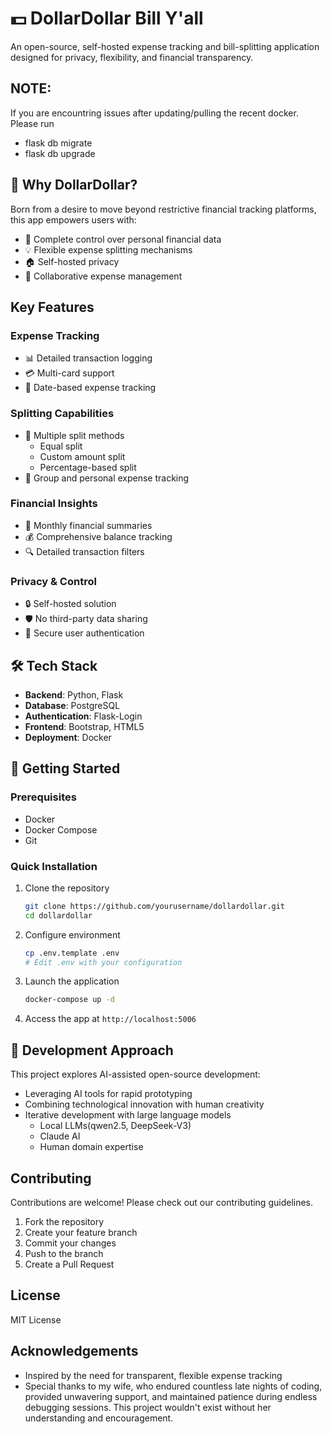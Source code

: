 # 💵 DollarDollar Bill Y'all

An open-source, self-hosted expense tracking and bill-splitting application designed for privacy, flexibility, and financial transparency.


## NOTE:
If you are encountring issues after updating/pulling the recent docker. Please run
- flask db migrate 
- flask db upgrade


## 🌟 Why DollarDollar?

Born from a desire to move beyond restrictive financial tracking platforms, this app empowers users with:
- 🔐 Complete control over personal financial data
- 💡 Flexible expense splitting mechanisms
- 🏠 Self-hosted privacy
- 🤝 Collaborative expense management

##  Key Features

### Expense Tracking
- 📊 Detailed transaction logging
- 💳 Multi-card support
- 📅 Date-based expense tracking

### Splitting Capabilities
- 💸 Multiple split methods
  - Equal split
  - Custom amount split
  - Percentage-based split
- 👥 Group and personal expense tracking

### Financial Insights
- 📆 Monthly financial summaries
- 💰 Comprehensive balance tracking
- 🔍 Detailed transaction filters

### Privacy & Control
- 🔒 Self-hosted solution
- 🛡️ No third-party data sharing
- 🔐 Secure user authentication

## 🛠 Tech Stack

- **Backend**: Python, Flask
- **Database**: PostgreSQL
- **Authentication**: Flask-Login
- **Frontend**: Bootstrap, HTML5
- **Deployment**: Docker

## 🚦 Getting Started

### Prerequisites
- Docker
- Docker Compose
- Git

### Quick Installation

1. Clone the repository
   ```bash
   git clone https://github.com/yourusername/dollardollar.git
   cd dollardollar
   ```

2. Configure environment
   ```bash
   cp .env.template .env
   # Edit .env with your configuration
   ```

3. Launch the application
   ```bash
   docker-compose up -d
   ```

4. Access the app at `http://localhost:5006`

## 🤝 Development Approach

This project explores AI-assisted open-source development:
- Leveraging AI tools for rapid prototyping
- Combining technological innovation with human creativity
- Iterative development with large language models
  - Local LLMs(qwen2.5, DeepSeek-V3)
  - Claude AI
  - Human domain expertise


## Contributing

Contributions are welcome! Please check out our contributing guidelines.

1. Fork the repository
2. Create your feature branch
3. Commit your changes
4. Push to the branch
5. Create a Pull Request

##  License

MIT License

##  Acknowledgements

- Inspired by the need for transparent, flexible expense tracking
- Special thanks to my wife, who endured countless late nights of coding, provided unwavering support, and maintained patience during endless debugging sessions. This project wouldn't exist without her understanding and encouragement.
